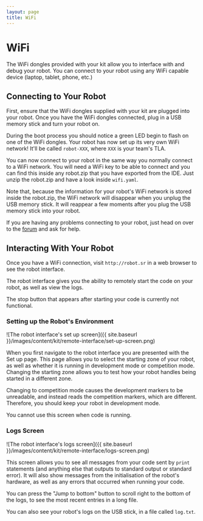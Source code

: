 ```yaml
---
layout: page
title: WiFi
---
```


WiFi
====

The WiFi dongles provided with your kit allow you to interface with and debug your robot.
You can connect to your robot using any WiFi capable device (laptop, tablet, phone, etc.)

Connecting to Your Robot
------------------------

First, ensure that the WiFi dongles supplied with your kit are plugged into your robot.
Once you have the WiFi dongles connected, plug in a USB memory stick and turn your robot on.

During the boot process you should notice a green LED begin to flash on one of the WiFi dongles.
Your robot has now set up its very own WiFi network! It'll be called `robot-XXX`, where `XXX` is
your team's TLA.

You can now connect to your robot in the same way you normally connect to a WiFi network.
You will need a WiFi key to be able to connect and you can find this inside any robot.zip
that you have exported from the IDE. Just unzip the robot.zip and have a look inside `wifi.yaml`.

Note that, because the information for your robot's WiFi network is stored inside the robot.zip,
the WiFi network will disappear when you unplug the USB memory stick. It will reappear a few moments
after you plug the USB memory stick into your robot.

If you are having any problems connecting to your robot, just head on over to the [forum](/forum)
and ask for help.

Interacting With Your Robot
---------------------------

Once you have a WiFi connection, visit `http://robot.sr` in a web browser to see the robot interface.

The robot interface gives you the ability to remotely start the code on your robot,
as well as view the logs.

<div class="info" markdown="1">
The stop button that appears after starting your code is currently not functional.
</div>

### Setting up the Robot's Environment

![The robot interface's set up screen]({{ site.baseurl }}/images/content/kit/remote-interface/set-up-screen.png)

When you first navigate to the robot interface you are presented with the Set up page.
This page allows you to select the starting zone of your robot, as well as
whether it is running in development mode or competition mode. Changing the
starting zone allows you to test how your robot handles being started in a
different zone.

Changing to competition mode causes the development markers to be unreadable,
and instead reads the competition markers, which are different. Therefore, you
should keep your robot in development mode.

You cannot use this screen when code is running.

### Logs Screen

![The robot interface's logs screen]({{ site.baseurl }}/images/content/kit/remote-interface/logs-screen.png)

This screen allows you to see all messages from your code sent by `print`
statements (and anything else that outputs to standard output or standard
error). It will also show messages from the initialisation of the robot's
hardware, as well as any errors that occurred when running your code.

You can press the "Jump to bottom" button to scroll right to the bottom of the
logs, to see the most recent entries in a long file.

You can also see your robot's logs on the USB stick, in a file called
`log.txt`.
